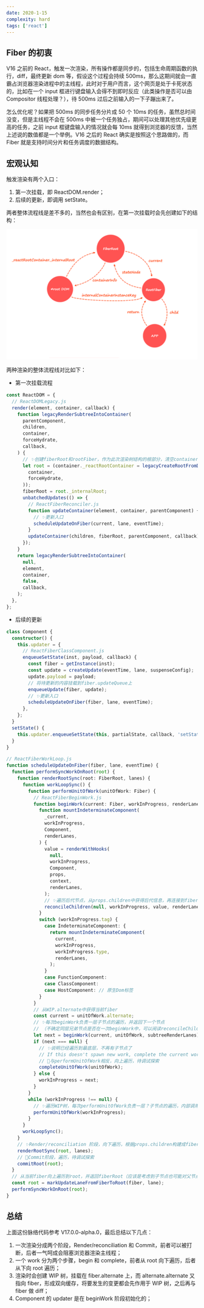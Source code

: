 ```yaml
---
date: 2020-1-15
complexity: hard
tags: ['react']
---
```


## Fiber 的初衷

V16 之前的 React，触发一次渲染，所有操作都是同步的，包括生命周期函数的执行，diff，最终更新 dom 等，假设这个过程会持续 500ms，那么这期间就会一直霸占浏览器渲染进程中的主线程，此时对于用户而言，这个网页是处于卡死状态的，比如在一个 input 框进行键盘输入会得不到即时反应（此类操作是否可以由 Compositor 线程处理？），待 500ms 过后之前输入的一下子蹦出来了。

怎么优化呢？如果把 500ms 的同步任务分片成 50 个 10ms 的任务，虽然总时间没变，但是主线程不会在 500ms 中被一个任务独占，期间可以处理其他优先级更高的任务，之前 input 框键盘输入的情况就会每 10ms 就得到浏览器的反馈，当然上述说的数值都是一个举例。V16 之后的 React 确实是按照这个思路做的，而 Fiber 就是支持时间分片和任务调度的数据结构。

## 宏观认知

触发渲染有两个入口：

1. 第一次挂载，即 ReactDOM.render；
2. 后续的更新，即调用 setState。

两者整体流程线是差不多的，当然也会有区别，在第一次挂载时会先创建如下的结构：

![](images/react_dom_render.png)

两种渲染的整体流程线对比如下：

- 第一次挂载流程

```ts
const ReactDOM = {
  // ReactDOMLegacy.js
  render(element, container, callback) {
    function legacyRenderSubtreeIntoContainer(
      parentComponent,
      children,
      container,
      forceHydrate,
      callback,
    ) {
      // ✨创建fiberRoot和rootFiber，作为此次渲染树结构的根部分，清空container的子节点
      let root = (container._reactRootContainer = legacyCreateRootFromDOMContainer(
        container,
        forceHydrate,
      ));
      fiberRoot = root._internalRoot;
      unbatchedUpdates(() => {
        // ReactFiberReconciler.js
        function updateContainer(element, container, parentComponent) {
          // ✨更新入口
          scheduleUpdateOnFiber(current, lane, eventTime);
        }
        updateContainer(children, fiberRoot, parentComponent, callback);
      });
    }
    return legacyRenderSubtreeIntoContainer(
      null,
      element,
      container,
      false,
      callback,
    );
  },
};
```

- 后续的更新

```ts
class Component {
  constructor() {
    this.updater = {
      // ReactFiberClassComponent.js
      enqueueSetState(inst, payload, callback) {
        const fiber = getInstance(inst);
        const update = createUpdate(eventTime, lane, suspenseConfig);
        update.payload = payload;
        // 将待更新的内容挂载到fiber.updateQueue上
        enqueueUpdate(fiber, update);
        // ✨更新入口
        scheduleUpdateOnFiber(fiber, lane, eventTime);
      },
    };
  }
  setState() {
    this.updater.enqueueSetState(this, partialState, callback, 'setState');
  }
}
```

```ts
// ReactFiberWorkLoop.js
function scheduleUpdateOnFiber(fiber, lane, eventTime) {
  function performSyncWorkOnRoot(root) {
    function renderRootSync(root: FiberRoot, lanes) {
      function workLoopSync() {
        function performUnitOfWork(unitOfWork: Fiber) {
          // ReactFiberBeginWork.js
          function beginWork(current: Fiber, workInProgress, renderLanes) {
            function mountIndeterminateComponent(
              _current,
              workInProgress,
              Component,
              renderLanes,
            ) {
              value = renderWithHooks(
                null,
                workInProgress,
                Component,
                props,
                context,
                renderLanes,
              );
              // ✨遍历后代节点，从props.children中获得后代信息，再连接到fiber.child上
              reconcileChildren(null, workInProgress, value, renderLanes);
            }
            switch (workInProgress.tag) {
              case IndeterminateComponent: {
                return mountIndeterminateComponent(
                  current,
                  workInProgress,
                  workInProgress.type,
                  renderLanes,
                );
              }
              case FunctionComponent:
              case ClassComponent:
              case HostComponent: // 原生Dom标签
            }
          }
          // 从WIP.alternate中获得当前fiber
          const current = unitOfWork.alternate;
          // ✨每次beginWork负责一层子节点的遍历，并返回下一个节点
          // （不确定同层兄弟节点是否在一次beginWork中，可以阅读reconcileChildrenArray方法）
          let next = beginWork(current, unitOfWork, subtreeRenderLanes);
          if (next === null) {
            // ✨说明已经遍历到最底层，不再有子节点了
            // If this doesn't spawn new work, complete the current work.
            // 🌈与performUnitOfWork相反，向上遍历，待调试探索
            completeUnitOfWork(unitOfWork);
          } else {
            workInProgress = next;
          }
        }
        while (workInProgress !== null) {
          // ✨遍历WIP树，每次performUnitOfWork负责一层？子节点的遍历，内部调用一次beginWork
          performUnitOfWork(workInProgress);
        }
      }
      workLoopSync();
    }
    // ✨Render/reconciliation 阶段，向下遍历，根据props.children构建成fiber链表
    renderRootSync(root, lanes);
    // 🌈Commit阶段，遍历，待调试探索
    commitRoot(root);
  }
  // 从当前fiber向上遍历到root，并返回fiberRoot（应该是考虑到子节点也可能对父节点产生影响所以追溯到root再统一处理rootFiber.updateQueue）
  const root = markUpdateLaneFromFiberToRoot(fiber, lane);
  performSyncWorkOnRoot(root);
}
```

## 总结

上面这份脉络代码参考 V17.0.0-alpha.0，最后总结以下几点：

1. 一次渲染分成两个阶段，Render/reconciliation 和 Commit，前者可以被打断，后者一气呵成会阻塞浏览器渲染主线程；
2. 一个 work 分为两个步骤，begin 和 complete，前者从 root 向下遍历，后者从下向 root 遍历；
3. 渲染时会创建 WIP 树，挂载在 fiber.alternate 上，而 alternate.alternate 又指向 fiber，形成双向缓存，将要发生的变更都会先作用于 WIP 树，之后再与 fiber 做 diff；
4. Component 的 updater 是在 beginWork 阶段初始化的；

[1]: https://makersden.io/blog/look-inside-fiber
[2]: https://github.com/acdlite/react-fiber-architecture
[3]: https://zhuanlan.zhihu.com/p/26027085
[4]: https://link.zhihu.com/?target=https%3A//www.youtube.com/watch%3Fv%3DZCuYPiUIONs
